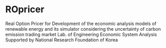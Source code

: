 # ROpricer
Real Option Pricer for Development of the economic analysis models of renewable energy and its simulator considering the uncertainty of carbon emission trading market 
Lab. of Engineering Economic System Analysis
Supported by National Research Foundation of Korea
